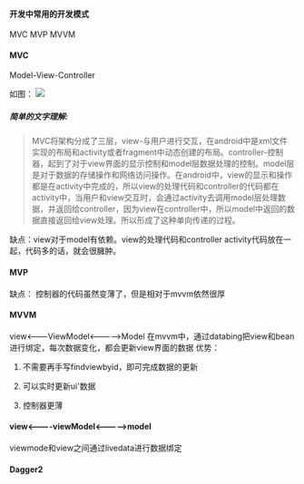 #### 开发中常用的开发模式

MVC
MVP
MVVM

#### MVC
Model-View-Controller

如图：
![](http://o86ou4qz3.bkt.clouddn.com/MVC.png)

##### 简单的文字理解:
> MVC将架构分成了三层，view-与用户进行交互，在android中是xml文件实现的布局和activity或者fragment中动态创建的布局。controller-控制器，起到了对于view界面的显示控制和model层数据处理的控制。model层是对于数据的存储操作和网络访问操作。在android中，view的显示和操作都是在activity中完成的，所以view的处理代码和controller的代码都在activity中，当用户和view交互时，会通过activity去调用model层处理数据，并返回给controller，因为view在controller中，所以model中返回的数据直接返回给view处理。所以形成了这种单向传递的过程。

缺点：view对于model有依赖。view的处理代码和controller activity代码放在一起，代码多的话，就会很臃肿。

#### MVP
缺点： 控制器的代码虽然变薄了，但是相对于mvvm依然很厚

#### MVVM

view<---ViewModel<----->Model
在mvvm中，通过databing把view和bean进行绑定，每次数据变化，都会更新view界面的数据
优势：
1. 不需要再手写findviewbyid，即可完成数据的更新

2. 可以实时更新ui'数据
3. 控制器更薄

#### view<----viewModel<----->model

viewmode和view之间通过livedata进行数据绑定

#### Dagger2
